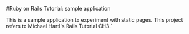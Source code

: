 #Ruby on Rails Tutorial: sample application

This is a sample application to experiment with static pages. This project refers to Michael Hartl's Rails Tutorial CH3.`
